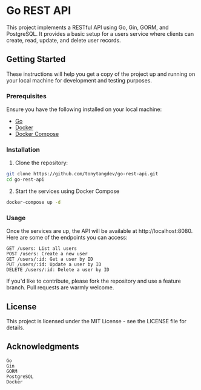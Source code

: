 # Go REST API

This project implements a RESTful API using Go, Gin, GORM, and PostgreSQL. It provides a basic setup for a users service where clients can create, read, update, and delete user records.

## Getting Started

These instructions will help you get a copy of the project up and running on your local machine for development and testing purposes.

### Prerequisites

Ensure you have the following installed on your local machine:

- [Go](https://golang.org/dl/)
- [Docker](https://www.docker.com/products/docker-desktop)
- [Docker Compose](https://docs.docker.com/compose/install/)

### Installation

1. Clone the repository:

```bash
git clone https://github.com/tonytangdev/go-rest-api.git
cd go-rest-api
```

2. Start the services using Docker Compose

```bash
docker-compose up -d
```

### Usage

Once the services are up, the API will be available at http://localhost:8080. Here are some of the endpoints you can access:

    GET /users: List all users
    POST /users: Create a new user
    GET /users/:id: Get a user by ID
    PUT /users/:id: Update a user by ID
    DELETE /users/:id: Delete a user by ID

If you'd like to contribute, please fork the repository and use a feature branch. Pull requests are warmly welcome.

## License

This project is licensed under the MIT License - see the LICENSE file for details.

## Acknowledgments

    Go
    Gin
    GORM
    PostgreSQL
    Docker
